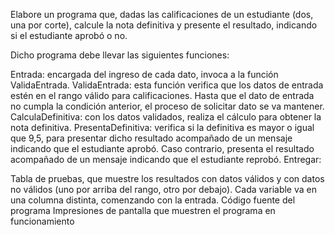 Elabore un programa que, dadas las calificaciones de un estudiante (dos, una por corte), calcule la nota definitiva y presente el resultado, indicando si el estudiante aprobó o no.

Dicho programa debe llevar las siguientes funciones:

Entrada: encargada del ingreso de cada dato, invoca a la función ValidaEntrada.
ValidaEntrada: esta función verifica que los datos de entrada estén en el rango válido para calificaciones. Hasta que el dato de entrada no cumpla la condición anterior, el proceso de solicitar dato se va mantener.
CalculaDefinitiva: con los datos validados, realiza el cálculo para obtener la nota definitiva.
PresentaDefinitiva: verifica si la definitiva es mayor o igual que 9,5, para presentar dicho resultado acompañado de un mensaje indicando que el estudiante aprobó. Caso contrario, presenta el resultado acompañado de un mensaje indicando que el estudiante reprobó.
Entregar:

Tabla de pruebas, que muestre los resultados con datos válidos y con datos no válidos (uno por arriba del rango, otro por debajo). Cada variable va en una columna distinta, comenzando con la entrada.
Código fuente del programa
Impresiones de pantalla que muestren el programa en funcionamiento
